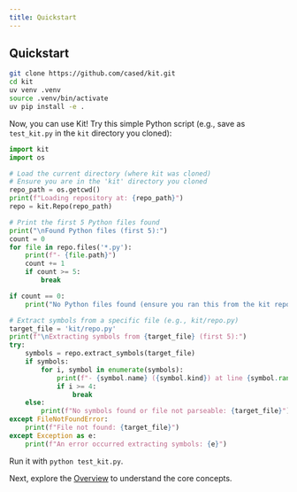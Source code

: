 ```yaml
---
title: Quickstart
---
```


## Quickstart

```bash
git clone https://github.com/cased/kit.git
cd kit
uv venv .venv
source .venv/bin/activate
uv pip install -e .
```

Now, you can use Kit! Try this simple Python script (e.g., save as `test_kit.py` in the `kit` directory you cloned):

```python
import kit
import os

# Load the current directory (where kit was cloned)
# Ensure you are in the 'kit' directory you cloned
repo_path = os.getcwd()
print(f"Loading repository at: {repo_path}")
repo = kit.Repo(repo_path)

# Print the first 5 Python files found
print("\nFound Python files (first 5):")
count = 0
for file in repo.files('*.py'):
    print(f"- {file.path}")
    count += 1
    if count >= 5:
        break

if count == 0:
    print("No Python files found (ensure you ran this from the kit repo root).")

# Extract symbols from a specific file (e.g., kit/repo.py)
target_file = 'kit/repo.py'
print(f"\nExtracting symbols from {target_file} (first 5):")
try:
    symbols = repo.extract_symbols(target_file)
    if symbols:
        for i, symbol in enumerate(symbols):
            print(f"- {symbol.name} ({symbol.kind}) at line {symbol.range.start.line}")
            if i >= 4:
                break
    else:
        print(f"No symbols found or file not parseable: {target_file}")
except FileNotFoundError:
    print(f"File not found: {target_file}")
except Exception as e:
    print(f"An error occurred extracting symbols: {e}")

```

Run it with `python test_kit.py`.

Next, explore the [Overview](./overview.md) to understand the core concepts.
